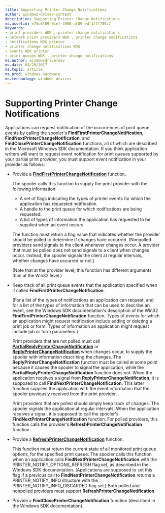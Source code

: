 ```yaml
---
title: Supporting Printer Change Notifications
author: windows-driver-content
description: Supporting Printer Change Notifications
ms.assetid: e75c6f89-9cef-4900-af89-edf1f7f786c7
keywords:
- print providers WDK , printer change notifications
- network print providers WDK , printer change notifications
- notifications WDK printer
- printer change notifications WDK
- events WDK printer
- print queues WDK , printer change notifications
ms.author: windowsdriverdev
ms.date: 04/20/2017
ms.topic: article
ms.prod: windows-hardware
ms.technology: windows-devices
---
```


# Supporting Printer Change Notifications





Applications can request notification of the occurrences of print queue events by calling the spooler's **FindFirstPrinterChangeNotification**, **FindNextPrinterChangeNotification**, and **FindClosePrinterChangeNotification** functions, all of which are described in the Microsoft Windows SDK documentation. If you think application writers will want to request event notification for print queues supported by your partial print provider, you must support event notification in your provider as follows:

-   Provide a [**FindFirstPrinterChangeNotification**](https://msdn.microsoft.com/library/windows/hardware/ff548837) function.

    The spooler calls this function to supply the print provider with the following information:

    -   A set of flags indicating the types of printer events for which the application has requested notification.
    -   A handle to the print queue for which notifications are being requested.
    -   A list of types of information the application has requested to be supplied when an event occurs.

    The function must return a flag value that indicates whether the provider should be polled to determine if changes have occurred. (Nonpolled providers send signals to the client whenever changes occur. A provider that must be polled does not send signals to a client when changes occur. Instead, the spooler signals the client at regular intervals, whether changes have occurred or not.)

    (Note that at the provider level, this function has different arguments than at the Win32 level.)

-   Keep track of all print queue events that the application specified when it called **FindFirstPrinterChangeNotification**.

    (For a list of the types of notifications an application can request, and for a list of the types of information that can be used to describe an event, see the Windows SDK documentation's description of the Win32 **FindFirstPrinterChangeNotification** function. Types of events for which an application might request notification include adding or deleting a print job or form. Types of information an application might request include job or form parameters.)

    Print providers that are not polled must call [**PartialReplyPrinterChangeNotification**](https://msdn.microsoft.com/library/windows/hardware/ff559739) or [**ReplyPrinterChangeNotification**](https://msdn.microsoft.com/library/windows/hardware/ff561959) when changes occur, to supply the spooler with information describing the changes. The **ReplyPrinterChangeNotification** function must be called at some point because it causes the spooler to signal the application, while the **PartialReplyPrinterChangeNotification** function does not. When the application receives a signal from **ReplyPrinterChangeNotification**, it is supposed to call **FindNextPrinterChangeNotification**. This latter function supplies the application with the event information that the spooler previously received from the print provider.

    Print providers that are polled should simply keep track of changes. The spooler signals the application at regular intervals. When the application receives a signal, it is supposed to call the spooler's **FindNextPrinterChangeNotification** function. For polled providers, this function calls the provider's **RefreshPrinterChangeNotification** function.

-   Provide a [**RefreshPrinterChangeNotification**](https://msdn.microsoft.com/library/windows/hardware/ff561930) function.

    This function must return the current state of all monitored print queue options, for the specified print queue. The spooler calls this function when an application calls **FindNextPrinterChangeNotification** with the PRINTER\_NOTIFY\_OPTIONS\_REFRESH flag set, as described in the Windows SDK documentation. (Applications are supposed to set this flag if a previous call to **FindNextPrinterChangeNotification** returns a PRINTER\_NOTIFY\_INFO structure with the PRINTER\_NOTIFY\_INFO\_DISCARDED flag set.) Both polled and nonpolled providers must support **RefreshPrinterChangeNotification**.

-   Provide a **FindClosePrinterChangeNotification** function (described in the Windows SDK documentation).

 

 




